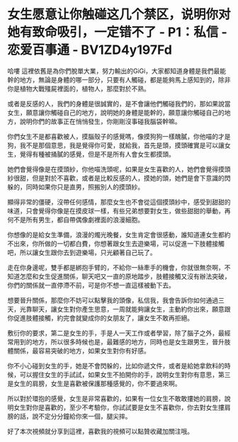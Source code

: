 # 女生愿意让你触碰这几个禁区，说明你对她有致命吸引，一定错不了 - P1：私信 - 恋爱百事通 - BV1ZD4y197Fd

哈嘍 這裡依舊是為你們脫單大業，努力輸出的GiGi，大家都知道身體是我們最能幹的地方，無論是身體的哪一部分，只要有人觸碰，都是能夠馬上感知到的，除非你是植物大戰殭屍裡面的，植物人，那麼對於不熟。

或者是反感的人，我們的身體是很誠實的，是不會讓他們觸碰我們的，那如果說當女生，願意讓你觸碰自己的地方，說明她的身體是能幹的，願意讓你觸碰自己的地方，說明你們的故事正在悄悄發生，你剛剛沒事碰我腦袋幹嘛。

你們女生不是都喜歡被人，摸腦殼子的感覺嗎，像摸狗狗一樣醜膩，你他喵的才是狗，我不是那個意思，我是覺得你可愛，就給我，首先是頭，摸頭確實是可以讓女生，覺得有種被捅膩的感覺，但是不是所有人會女生都摸頭。

她們會覺得像是在摸頭紗，你他喵洗頭呢，如果是女生喜歡的人，她們會覺得摸頭紗很甜，但是對於不喜歡，或者是比較反感的人，摸她的頭，她們是會下意識的閃躲的，同時如果你只是直男，照搬別人的摸頭紗。

顯得非常的僵硬，沒帶任何感情，那麼女生也不會從這個摸頭紗中，感受到甜甜的味道，只會覺得你像是在摸皮球一樣，有些兄弟想要對女生，做些甜甜的舉動，再何不是所有男生，都自帶偶像劇裡面的浪漫細胞。

你想像的是給女生準備，浪漫的燭光晚餐，女生肯定會很感動，誰知道連女生都約不出來，你所做的一切都白費，你想著跟女生去遊樂場，可以促進一下肢體接觸吧，所以讓女生跟你去到遊樂場，只光顧著自己玩了。

走在你身邊呢，雙手都是綁抱手臂的，不給你一絲牽手的機會，你就很無奈啊，不知道怎麼和女生促進關係，聊天吧又一直的原地踏步，肢體接觸又沒有辦法突破，你們的關係就一直停滯不前，可是你不想一直這樣被動下去。

想要晉升關係，那麼你不妨可以點擊我的頭像，私信我，我會告訴你如何通過三天，光靠聊天，讓女生對你產生思意，一周就能夠讓女生，主動約你出來，願意跟你促進肢體接觸，約完會就變成你的女朋友了，讓女生不敢再拒絕。

敷衍你的要求，第二是女生的手，手是人一天工作或者學習，除了腦子之外，最經常用到的地方，所以很多時候也是，最難感的地方，同時也是女生跟男生，晉升肢體關係，最容易突破的地方，如果女生對你有好感。

你不小心碰到女生的手，她是不會閃躲的，比如你遞文件，或者是給她拿飲料的時候，可以握住女生的手試試，如果女生不拍開你的手，說明女生對你有意思，第三是女生的肩膀，女生是喜歡被保護那種感覺的，你不要過來啊。

所以對於環抱的感覺，女生是非常喜歡的，如果有一位女生不敢敢摟她的肩膀，說明女生對你是喜歡的，至少不考驗你，你試試要是女生不喜歡你，你去對女生摟肩膀的話，說不定分分鐘給你來一個，腿尖摔。

好了本次視頻就分享到這裡，喜歡我的視頻可以點贊收藏加關注哦。
